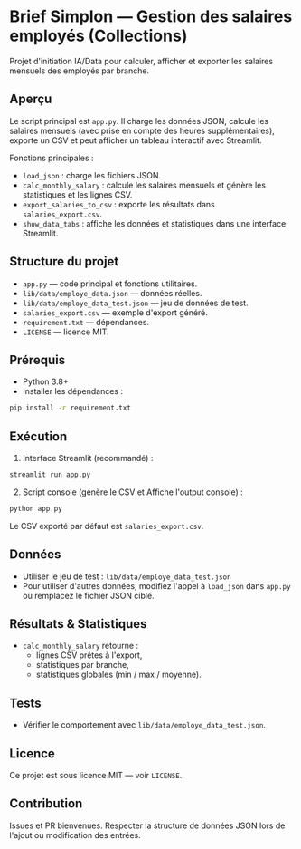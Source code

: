 # Brief Simplon — Gestion des salaires employés (Collections)

Projet d'initiation IA/Data pour calculer, afficher et exporter les salaires mensuels des employés par branche.

## Aperçu
Le script principal est `app.py`. Il charge les données JSON, calcule les salaires mensuels (avec prise en compte des heures supplémentaires), exporte un CSV et peut afficher un tableau interactif avec Streamlit.

Fonctions principales :
- `load_json` : charge les fichiers JSON.
- `calc_monthly_salary` : calcule les salaires mensuels et génère les statistiques et les lignes CSV.
- `export_salaries_to_csv` : exporte les résultats dans `salaries_export.csv`.
- `show_data_tabs` : affiche les données et statistiques dans une interface Streamlit.

## Structure du projet
- `app.py` — code principal et fonctions utilitaires.
- `lib/data/employe_data.json` — données réelles.
- `lib/data/employe_data_test.json` — jeu de données de test.
- `salaries_export.csv` — exemple d'export généré.
- `requirement.txt` — dépendances.
- `LICENSE` — licence MIT.

## Prérequis
- Python 3.8+
- Installer les dépendances :
```sh
pip install -r requirement.txt
```

## Exécution
1. Interface Streamlit (recommandé) :
```sh
streamlit run app.py
```
2. Script console (génère le CSV et Affiche l'output console) :
```sh
python app.py
```
Le CSV exporté par défaut est `salaries_export.csv`.

## Données
- Utiliser le jeu de test : `lib/data/employe_data_test.json`
- Pour utiliser d'autres données, modifiez l'appel à `load_json` dans `app.py` ou remplacez le fichier JSON ciblé.

## Résultats & Statistiques
- `calc_monthly_salary` retourne :
  - lignes CSV prêtes à l'export,
  - statistiques par branche,
  - statistiques globales (min / max / moyenne).

## Tests
- Vérifier le comportement avec `lib/data/employe_data_test.json`.

## Licence
Ce projet est sous licence MIT — voir `LICENSE`.

## Contribution
Issues et PR bienvenues. Respecter la structure de données JSON lors de l'ajout ou modification des entrées.
